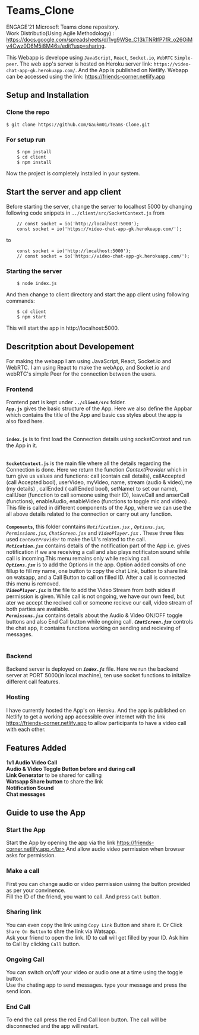 # Teams_Clone
ENGAGE'21 Microsoft Teams clone repository. </br>
Work Distributio(Using Agile Methodology) : https://docs.google.com/spreadsheets/d/1vg9WSe_C13kTNRIfP7fR_o26OiMy4Cwz0D6M5i8M46s/edit?usp=sharing.

This Webapp is develope using ```JavaScript```,  ```React```,  ```Socket.io```, ```WebRTC``` ```Simple-peer```. The web app's server is hosted on Heroku server link: ```https://video-chat-app-gk.herokuapp.com/```. And the App is published on Netlify. Webapp can be accessed using the link: https://friends-corner.netlify.app

## Setup and Installation
### Clone the repo
```$ git clone https://github.com/Gaukm01/Teams-Clone.git```
### For setup run
``` 
    $ npm install
    $ cd client
    $ npm install
```
Now the project is completely installed in your system.

## Start the server and app client
Before starting the server, change the server to localhost 5000 by changing following code snippets in ``` ../client/src/SocketContext.js ``` 
from
```reactjs
    // const socket = io('http://localhost:5000');
    const socket = io('https://video-chat-app-gk.herokuapp.com/');
```
to
```reactjs
    const socket = io('http://localhost:5000');
    // const socket = io('https://video-chat-app-gk.herokuapp.com/');
```
### Starting the server
``` 
    $ node index.js 
```
And then change to client directory and start the app client using following commands:
```
    $ cd client 
    $ npm start
 ```
This will start the app in http://localhost:5000.


## Descritption about Developement

For making the webapp I am using JavaScript, React, Socket.io and WebRTC. I am using React to make the webApp, and Socket.io and webRTC's simple Peer for the connection between the users.

### Frontend
Frontend part is kept under **```../client/src```** folder. </br>
**``App.js``** gives the basic structure of the App. Here we also define the Appbar which contains the title of the App and basic css styles about the app is also fixed here.</br></br> 

**``index.js``** is to first load the Connection details using socketContext and run the App in it.
</br> </br>

**``SocketContext.js``** is the main file where all the details regarding the Connection is done. Here we return the function _ContextProvider_ which in turn give us values and functions:  call (contain call details), callAccepted (call Accepted bool), userVideo, myVideo, name, stream (audio & video),me (my details) , callEnded ( call Ended bool), setName( to set our name), callUser (funcction to call someone using their ID), leaveCall and anserCall (functions), enableAudio, enableVideo (functions to toggle mic and video) .</br> This file is called in different components of the App, where we can use the all above details related to the connection or carry out any function.
<br> </br> 
**``Components``**, this folder conntains _``Notification.jsx`` , ``Options.jsx``, ``Permissions.jsx``, ``ChatScreen.jsx``_ and _``VideoPlayer.jsx``_ . These three files used _``ContextProvider``_ to make the UI's related to the call. </br>
**_```Notication.jsx```_** contains details of the notification part of the App i.e. gives notification if we are receiving a call and also plays notificaton sound while call is incoming.This menu remains only while reciving call.</br>
**_``Options.jsx``_** is to add the Options in the app. Option added consits of one fillup to fill my name, one button to copy the chat Link, button to share link on watsapp, and a Call Button to call on filled ID. After a call is connected this menu is removed.</br>
**_``VideoPlayer.jsx``_** is the file to add the Video Stream from both sides if permission is given. While call is not ongoing, we have our own feed, but ater we accept the recived call or someone recieve our call, video stream of both parties are available.</br>
**_``Permissons.jsx``_** contains details about the Audio & Video ON/OFF toggle buttons and also End Call button while ongoing call.
**_``ChatScreen.jsx``_** controls the chat app, it contains functions working on sending and recieving of messages.
</br> </br>
### Backend
Backend server is deployed on _**``index.js``**_ file. Here we run the backend server at PORT 5000(in local machine), ten use socket functions to initalize different call features. 
### Hosting
I have currently hosted the App's on Heroku. And the app is published on Netlify to get a working app accessible over internet with the link https://friends-corner.netlify.app to allow participants to have a video call with each other.

## Features Added
**1v1 Audio Video Call** </br>
**Audio & Video Toggle Button before and during call** </br>
**Link Generator** to be shared for calling </br>
**Watsapp Share button** to share the link</br>
**Notification Sound** </br>
**Chat messages** 

## Guide to use the App
### Start the App
Start the App by opening the app via the link https://friends-corner.netlify.app.</br>
And allow audio video permission when browser asks for permission.
### Make a call
First you can change audio or video permission usinng the button provided as per your convinence. </br>
Fill the ID of the friend, you want to call. And press ``Call`` button.
### Sharing link
You can even copy the link using ```Copy Link``` Button and share it. Or Click ```Share On Button``` to shre the link via Watsapp.</br>
Ask your friend to open the link. ID to call will get filled by your ID. Ask him to Call by clicking ```Call``` button.
### Ongoing Call
You can switch on/off your video or audio one at a time using the toggle button. </br>
Use the chating app to send messages. type your message and press the send icon. 
### End Call
To end the call press the red End Call Icon button. The call will be disconnected and the app will restart.


